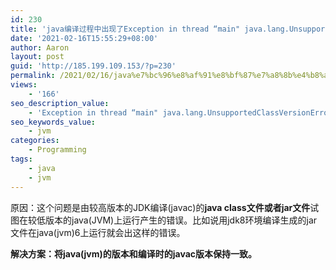```yaml
---
id: 230
title: 'java编译过程中出现了Exception in thread “main" java.lang.UnsupportedClassVersionError'
date: '2021-02-16T15:55:29+08:00'
author: Aaron
layout: post
guid: 'http://185.199.109.153/?p=230'
permalink: /2021/02/16/java%e7%bc%96%e8%af%91%e8%bf%87%e7%a8%8b%e4%b8%ad%e5%87%ba%e7%8e%b0%e4%ba%86exception-in-thread-main-java-lang-unsupportedclassversionerror/
views:
    - '166'
seo_description_value:
    - 'Exception in thread “main" java.lang.UnsupportedClassVersionError'
seo_keywords_value:
    - jvm
categories:
    - Programming
tags:
    - java
    - jvm
---
```


原因：这个问题是由较高版本的JDK编译(javac)的**java class文件或者jar文件**试图在较低版本的java(JVM)上运行产生的错误。比如说用jdk8环境编译生成的jar文件在java(jvm)6上运行就会出这样的错误。

**解决方案：将java(jvm)的版本和编译时的javac版本保持一致。**